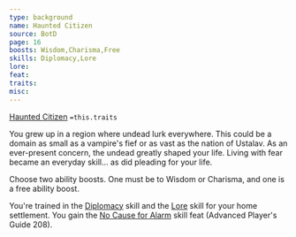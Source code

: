 ```yaml
---
type: background
name: Haunted Citizen 
source: BotD
page: 16
boosts: Wisdom,Charisma,Free
skills: Diplomacy,Lore
lore: 
feat: 
traits: 
misc: 
---
```


[Haunted Citizen](###%20Haunted%20Citizen)
`=this.traits`


You grew up in a region where undead lurk everywhere. This could be a domain as small as a vampire's fief or as vast as the nation of Ustalav. As an ever-present concern, the undead greatly shaped your life. Living with fear became an everyday skill... as did pleading for your life.

Choose two ability boosts. One must be to Wisdom or Charisma, and one is a free ability boost.

You're trained in the [Diplomacy](Diplomacy) skill and the [Lore](Lore) skill for your home settlement. You gain the [No Cause for Alarm](No%20Cause%20for%20Alarm) skill feat (Advanced Player's Guide 208).

